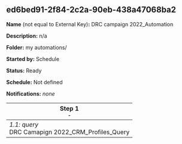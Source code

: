 ## ed6bed91-2f84-2c2a-90eb-438a47068ba2

**Name** (not equal to External Key)**:** DRC campaign 2022_Automation

**Description:** n/a

**Folder:** my automations/

**Started by:** Schedule

**Status:** Ready

**Schedule:** Not defined

**Notifications:** _none_


| Step 1<br>_<small>-</small>_ |
| --- |
| _1.1: query_<br>DRC Camapign 2022_CRM_Profiles_Query |
